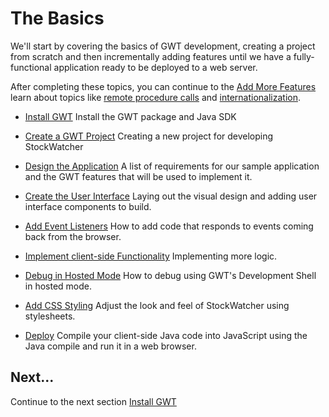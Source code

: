 # The Basics #

We'll start by covering the basics of GWT development, creating a project from scratch and then incrementally adding features until we have a fully-functional application ready to be deployed to a web server.

After completing these topics, you can continue to the [Add More Features](GettingStartedMore.md) learn about topics like [remote procedure calls](GettingStartedRPC.md) and [internationalization](GettingStartedI18n.md).

  * [Install GWT](GettingStartedInstall.md) Install the GWT package and Java SDK

  * [Create a GWT Project](GettingStartedCreateProject.md) Creating a new project for developing StockWatcher

  * [Design the Application](GettingStartedAppDesign.md) A list of requirements for our sample application and the GWT features that will be used to implement it.

  * [Create the User Interface](GettingStartedUserInterface.md) Laying out the visual design and adding user interface components to build.

  * [Add Event Listeners](GettingStartedEvents.md) How to add code that responds to events coming back from the browser.

  * [Implement client-side Functionality](GettingStartedClientFunc.md) Implementing more logic.

  * [Debug in Hosted Mode](GettingStartedHostedMode.md) How to debug using GWT's Development Shell in hosted mode.

  * [Add CSS Styling](GettingStartedStyle.md) Adjust the look and feel of StockWatcher using stylesheets.

  * [Deploy](GettingStartedWebMode.md) Compile your client-side Java code into JavaScript using the Java compile and run it in a web browser.

## Next... ##

Continue to the next section [Install GWT](GettingStartedInstall.md)